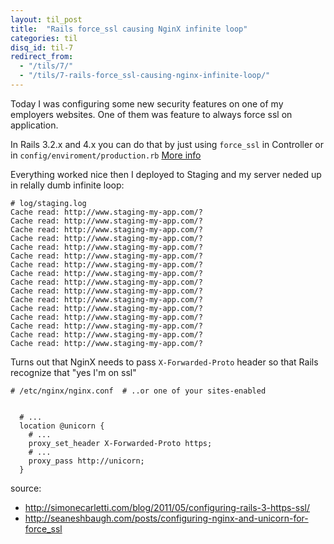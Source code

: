 ```yaml
---
layout: til_post
title:  "Rails force_ssl causing NginX infinite loop"
categories: til
disq_id: til-7
redirect_from:
  - "/tils/7/"
  - "/tils/7-rails-force_ssl-causing-nginx-infinite-loop/"
---
```



Today I was configuring some new security features on one of my employers
websites. One of them was feature to always force ssl on application.

In Rails 3.2.x and 4.x you can do that by just using `force_ssl` in
Controller or in `config/enviroment/production.rb` [More
info](http://api.rubyonrails.org/classes/ActionController/ForceSSL/ClassMethods.html)

Everything worked nice then I deployed to Staging and my server neded up
in relally dumb infinite loop:

```
# log/staging.log
Cache read: http://www.staging-my-app.com/?
Cache read: http://www.staging-my-app.com/?
Cache read: http://www.staging-my-app.com/?
Cache read: http://www.staging-my-app.com/?
Cache read: http://www.staging-my-app.com/?
Cache read: http://www.staging-my-app.com/?
Cache read: http://www.staging-my-app.com/?
Cache read: http://www.staging-my-app.com/?
Cache read: http://www.staging-my-app.com/?
Cache read: http://www.staging-my-app.com/?
Cache read: http://www.staging-my-app.com/?
Cache read: http://www.staging-my-app.com/?
Cache read: http://www.staging-my-app.com/?
Cache read: http://www.staging-my-app.com/?
Cache read: http://www.staging-my-app.com/?
Cache read: http://www.staging-my-app.com/?
```


Turns out that NginX needs to pass `X-Forwarded-Proto` header so that
Rails recognize that "yes I'm on ssl"

```
# /etc/nginx/nginx.conf  # ..or one of your sites-enabled


  # ...
  location @unicorn {
    # ...
    proxy_set_header X-Forwarded-Proto https;
    # ...
    proxy_pass http://unicorn;
  }
```

source:

* <http://simonecarletti.com/blog/2011/05/configuring-rails-3-https-ssl/>
* <http://seaneshbaugh.com/posts/configuring-nginx-and-unicorn-for-force_ssl>
